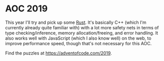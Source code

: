 # AOC 2019

This year I'll try and pick up some [Rust](https://www.rust-lang.org/). It's basically C++ (which I'm currently already quite familiar with) with a lot more safety nets in terms of type checking/inference, memory allocation/freeing, and error handling. It also works well with JavaScript (which I also know well) on the web, to improve performance speed, though that's not necessary for this AOC.

Find the puzzles at https://adventofcode.com/2019.
